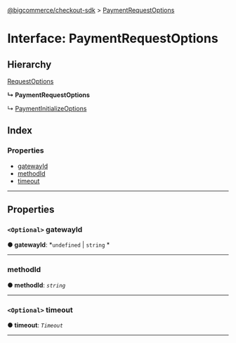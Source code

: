 [@bigcommerce/checkout-sdk](../README.md) > [PaymentRequestOptions](../interfaces/paymentrequestoptions.md)

# Interface: PaymentRequestOptions

## Hierarchy

 [RequestOptions](requestoptions.md)

**↳ PaymentRequestOptions**

↳  [PaymentInitializeOptions](paymentinitializeoptions.md)

## Index

### Properties

* [gatewayId](paymentrequestoptions.md#gatewayid)
* [methodId](paymentrequestoptions.md#methodid)
* [timeout](paymentrequestoptions.md#timeout)

---

## Properties

<a id="gatewayid"></a>

### `<Optional>` gatewayId

**● gatewayId**: *`undefined` |
`string`
*

___
<a id="methodid"></a>

###  methodId

**● methodId**: *`string`*

___
<a id="timeout"></a>

### `<Optional>` timeout

**● timeout**: *`Timeout`*

___

